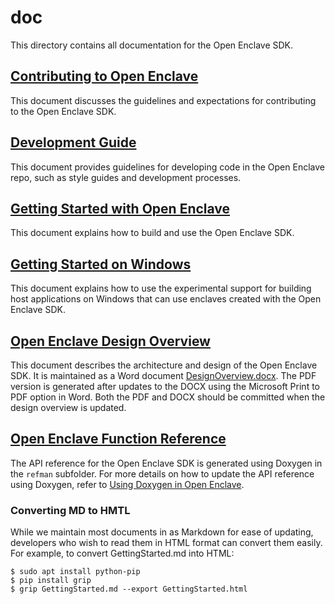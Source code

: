doc
===

This directory contains all documentation for the Open Enclave SDK.

[Contributing to Open Enclave](Contributing.md)
------------------------------

This document discusses the guidelines and expectations for contributing to the
Open Enclave SDK.

[Development Guide](DevelopmentGuide.md)
-------------------

This document provides guidelines for developing code in the Open Enclave repo,
such as style guides and development processes.

[Getting Started with Open Enclave](GettingStarted.md)
-----------------------------------

This document explains how to build and use the Open Enclave SDK.

[Getting Started on Windows](GettingStarted.Windows.md)
-----------------------------------

This document explains how to use the experimental support for building host
applications on Windows that can use enclaves created with the Open Enclave
SDK.

[Open Enclave Design Overview](DesignOverview.pdf)
------------------------------

This document describes the architecture and design of the Open Enclave SDK.
It is maintained as a Word document [DesignOverview.docx](DesignOverview.docx).
The PDF version is generated after updates to the DOCX using the Microsoft
Print to PDF option in Word. Both the PDF and DOCX should be committed when the
design overview is updated.

[Open Enclave Function Reference](refman/md/index.md)
---------------------------------

The API reference for the Open Enclave SDK is generated using Doxygen in the
`refman` subfolder. For more details on how to update the API reference using
Doxygen, refer to [Using Doxygen in Open Enclave](refman/doxygen-howto.md).

### Converting MD to HMTL

While we maintain most documents in as Markdown for ease of updating,
developers who wish to read them in HTML format can convert them easily.
For example, to convert GettingStarted.md into HTML:

```
$ sudo apt install python-pip
$ pip install grip
$ grip GettingStarted.md --export GettingStarted.html
```
